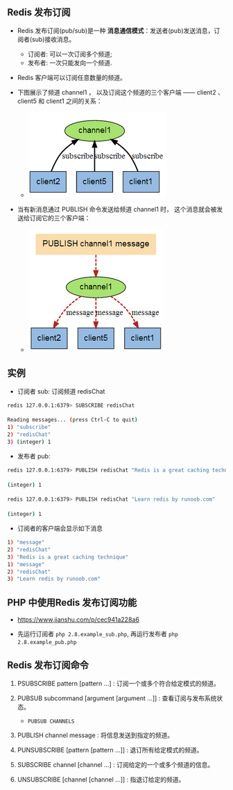 ## Redis 发布订阅
* Redis 发布订阅(pub/sub)是一种 **消息通信模式**：发送者(pub)发送消息，订阅者(sub)接收消息。
    * 订阅者: 可以一次订阅多个频道;
    * 发布者: 一次只能发向一个频道.

* Redis 客户端可以订阅任意数量的频道。

* 下图展示了频道 channel1 ， 以及订阅这个频道的三个客户端 —— client2 、 client5 和 client1 之间的关系：
    * ![一个频道三个订阅者](./images/pubsub1.png)

* 当有新消息通过 PUBLISH 命令发送给频道 channel1 时， 这个消息就会被发送给订阅它的三个客户端：
    * ![一个频道三个订阅者](./images/pubsub2.png)


## 实例
* 订阅者 sub: 订阅频道 redisChat
```sh
redis 127.0.0.1:6379> SUBSCRIBE redisChat

Reading messages... (press Ctrl-C to quit)
1) "subscribe"
2) "redisChat"
3) (integer) 1
```

* 发布者 pub:
```sh
redis 127.0.0.1:6379> PUBLISH redisChat "Redis is a great caching technique"

(integer) 1

redis 127.0.0.1:6379> PUBLISH redisChat "Learn redis by runoob.com"

(integer) 1
```

* 订阅者的客户端会显示如下消息
```sh
1) "message"
2) "redisChat"
3) "Redis is a great caching technique"
1) "message"
2) "redisChat"
3) "Learn redis by runoob.com"
```

## PHP 中使用Redis 发布订阅功能
* https://www.jianshu.com/p/cec941a228a6

* 先运行订阅者 `php 2.8.example_sub.php`, 再运行发布者 `php 2.8.example_pub.php`

## Redis 发布订阅命令
1. PSUBSCRIBE pattern [pattern ...] : 订阅一个或多个符合给定模式的频道。

2. PUBSUB subcommand [argument [argument ...]] : 查看订阅与发布系统状态。
    * `PUBSUB CHANNELS`

3. PUBLISH channel message : 将信息发送到指定的频道。

4. PUNSUBSCRIBE [pattern [pattern ...]] : 退订所有给定模式的频道。

5. SUBSCRIBE channel [channel ...] : 订阅给定的一个或多个频道的信息。

6. UNSUBSCRIBE [channel [channel ...]] : 指退订给定的频道。

